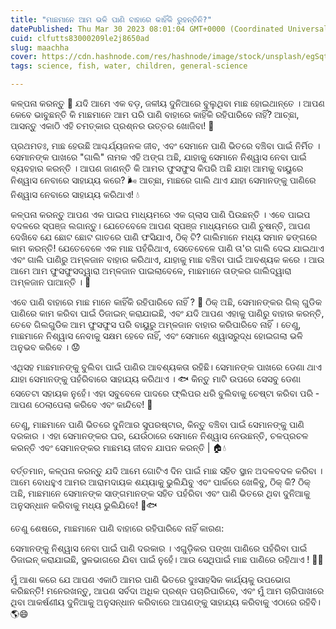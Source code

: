 ```yaml
---
title: "ମାଛମାନେ ଆମ ଭଳି ପାଣି ବାହାରେ କାହିଁକି ରୁହନ୍ତିନି?"
datePublished: Thu Mar 30 2023 08:01:04 GMT+0000 (Coordinated Universal Time)
cuid: clfutts83000209le2j8650ad
slug: maachha
cover: https://cdn.hashnode.com/res/hashnode/image/stock/unsplash/egSqtHrxKDQ/upload/4f59ce8de0f4d1b194190ab19012f202.jpeg
tags: science, fish, water, children, general-science

---
```


କଳ୍ପନା କରନ୍ତୁ 🤔 ଯଦି ଆମେ ଏକ ବଡ଼, ଜଳୀୟ ଦୁନିଆରେ ବୁଲୁଥିବା ମାଛ ହୋଇଥାନ୍ତେ । ଆପଣ କେବେ ଭାବୁଛନ୍ତି କି ମାଛମାନେ ଆମ ପରି ପାଣି ବାହାରେ କାହିଁକି ରହିପାରିବେ ନାହିଁ? ଆଚ୍ଛା, ଆସନ୍ତୁ ଏକାଠି ଏହି ଚମତ୍କାର ପ୍ରଶ୍ନର ଉତ୍ତର ଖୋଜିବା! 🐠

ପ୍ରଥମତଃ, ମାଛ ହେଉଛି ଆଶ୍ଚର୍ଯ୍ୟଜନକ ଜୀବ, ଏବଂ ସେମାନେ ପାଣି ଭିତରେ ବଞ୍ଚିବା ପାଇଁ ନିର୍ମିତ । ସେମାନଙ୍କ ପାଖରେ "ଗାଲି" ନାମକ ଏହି ଅଙ୍ଗ ଅଛି, ଯାହାକୁ ସେମାନେ ନିଶ୍ୱାସ ନେବା ପାଇଁ ବ୍ୟବହାର କରନ୍ତି । ଆପଣ ଜାଣନ୍ତି କି ଆମର ଫୁସଫୁସ କିପରି ଅଛି ଯାହା ଆମକୁ ବାୟୁରେ ନିଶ୍ୱାସ ନେବାରେ ସାହାଯ୍ୟ କରେ? 🌬️ ଆଚ୍ଛା, ମାଛରେ ଗାଲି ଥାଏ ଯାହା ସେମାନଙ୍କୁ ପାଣିରେ ନିଶ୍ୱାସ ନେବାରେ ସାହାଯ୍ୟ କରିଥାଏ! 💧

କଳ୍ପନା କରନ୍ତୁ ଆପଣ ଏକ ପାଇପ ମାଧ୍ୟମରେ ଏକ ଗ୍ଲାସ ପାଣି ପିଉଛନ୍ତି । ଏବେ ପାଇପ ବଦଳରେ ସ୍ପଞ୍ଜ ଲଗାନ୍ତୁ। ଯେତେବେଳେ ଆପଣ ସ୍ପଞ୍ଜ ମାଧ୍ୟମରେ ପାଣି ଚୁଷନ୍ତି, ଆପଣ ଦେଖିବେ ଯେ ଛୋଟ ଛୋଟ ଗାତରେ ପାଣି ଫସିଯାଏ, ଠିକ୍ ଟି? ଗାଲିମାନେ ମଧ୍ୟ ସମାନ ଢଙ୍ଗରେ କାମ କରନ୍ତି! ଯେତେବେଳେ ଏକ ମାଛ ପହଁରିଥାଏ, ସେତେବେଳେ ପାଣି ତା'ର ଗାଲି ଦେଇ ଯାଇଥାଏ ଏବଂ ଗାଲି ପାଣିରୁ ଅମ୍ଳଜାନ ବାହାର କରିଥାଏ, ଯାହାକୁ ମାଛ ବଞ୍ଚିବା ପାଇଁ ଆବଶ୍ୟକ କରେ । ଆଉ ଆମେ ଆମ ଫୁସଫୁସଦ୍ୱାରା ଅମ୍ଳଜାନ ପାଇଲାବେଳେ, ମାଛମାନେ ତାଙ୍କର ଗାଲିଦ୍ୱାରା ଅମ୍ଳଜାନ ପାଆନ୍ତି । 🌊

ଏବେ ପାଣି ବାହାରେ ମାଛ ମାନେ କାହିଁକି ରହିପାରିବେ ନାହିଁ ? 🤔 ଠିକ୍ ଅଛି, ସେମାନଙ୍କର ଗିଲ୍ ଗୁଡିକ ପାଣିରେ କାମ କରିବା ପାଇଁ ଡିଜାଇନ୍ କରାଯାଇଛି, ଏବଂ ଯଦି ଆପଣ ଏହାକୁ ପାଣିରୁ ବାହାର କରନ୍ତି, ତେବେ ଗିଲଗୁଡିକ ଆମ ଫୁସଫୁସ ପରି ବାୟୁରୁ ଅମ୍ଳଜାନ ବାହାର କରିପାରିବେ ନାହିଁ । ତେଣୁ, ମାଛମାନେ ନିଶ୍ୱାସ ନେବାକୁ ସକ୍ଷମ ହେବେ ନାହିଁ, ଏବଂ ସେମାନେ ଶ୍ୱାସରୁଦ୍ଧ ହୋଇଗଲା ଭଳି ଅନୁଭବ କରିବେ । 😟

ଏଥିସହ ମାଛମାନଙ୍କୁ ବୁଲିବା ପାଇଁ ପାଣିର ଆବଶ୍ୟକତା ରହିଛି। ସେମାନଙ୍କ ପାଖରେ ଡେଣା ଥାଏ ଯାହା ସେମାନଙ୍କୁ ପହଁରିବାରେ ସାହାଯ୍ୟ କରିଥାଏ । 🐟 କିନ୍ତୁ ମାଟି ଉପରେ ସେସବୁ ଡେଣା ସେତେଟା ସହାୟକ ନୁହେଁ। ଏହା ସବୁବେଳେ ପାଦରେ ଫ୍ଲିପର ଧରି ବୁଲିବାକୁ ଚେଷ୍ଟା କରିବା ପରି - ଆପଣ ଠେଲାପେଲା କରିବେ ଏବଂ କାନ୍ଦିବେ! 🤣

ତେଣୁ, ମାଛମାନେ ପାଣି ଭିତରେ ଦୁନିଆର ସୁପରଷ୍ଟାର, କିନ୍ତୁ ବଞ୍ଚିବା ପାଇଁ ସେମାନଙ୍କୁ ପାଣି ଦରକାର । ଏହା ସେମାନଙ୍କର ଘର, ଯେଉଁଠାରେ ସେମାନେ ନିଶ୍ୱାସ ନେଉଛନ୍ତି, ଚଳପ୍ରଚଳ କରନ୍ତି ଏବଂ ସେମାନଙ୍କର ମାଛମୟ ଜୀବନ ଯାପନ କରନ୍ତି | 🏠💧

ବର୍ତ୍ତମାନ, କଳ୍ପନା କରନ୍ତୁ ଯଦି ଆମେ ଗୋଟିଏ ଦିନ ପାଇଁ ମାଛ ସହିତ ସ୍ଥାନ ଅଦଳବଦଳ କରିବା । ଆମେ ବୋଧହୁଏ ଆମର ଆରାମଦାୟକ ଶଯ୍ୟାକୁ ଭୁଲିଯିବୁ ଏବଂ ପାର୍କରେ ଖେଳିବୁ, ଠିକ୍ କି? ଠିକ୍ ଅଛି, ମାଛମାନେ ସେମାନଙ୍କ ସାଙ୍ଗମାନଙ୍କ ସହିତ ପହଁରିବା ଏବଂ ପାଣି ଭିତରେ ଥିବା ଦୁନିଆକୁ ଅନୁସନ୍ଧାନ କରିବାକୁ ମଧ୍ୟ ଭୁଲିଯିବେ! 🌊🐟

ତେଣୁ ଶେଷରେ, ମାଛମାନେ ପାଣି ବାହାରେ ରହିପାରିବେ ନାହିଁ କାରଣ:

ସେମାନଙ୍କୁ ନିଶ୍ୱାସ ନେବା ପାଇଁ ପାଣି ଦରକାର । 
ଏଗୁଡ଼ିକର ପଙ୍ଖା ପାଣିରେ ପହଁରିବା ପାଇଁ ଡିଜାଇନ୍ କରାଯାଇଛି, ସ୍ଥଳଭାଗରେ ଯିବା ପାଇଁ ନୁହେଁ।
ଆଉ ସେଥିପାଇଁ ମାଛ ପାଣିରେ ରହିଥାଏ ! 🐠💦 


ମୁଁ ଆଶା କରେ ଯେ ଆପଣ ଏକାଠି ଆମର ପାଣି ଭିତରେ ଦୁଃସାହସିକ କାର୍ଯ୍ୟକୁ ଉପଭୋଗ କରିଛନ୍ତି! ମନେରଖନ୍ତୁ, ଆପଣ ସର୍ବଦା ଅଧିକ ପ୍ରଶ୍ନ ପଚାରିପାରିବେ, ଏବଂ ମୁଁ ଆମ ଚାରିପାଖରେ ଥିବା ଆକର୍ଷଣୀୟ ଦୁନିଆକୁ ଅନୁସନ୍ଧାନ କରିବାରେ ଆପଣଙ୍କୁ ସାହାଯ୍ୟ କରିବାକୁ ଏଠାରେ ରହିବି। 🌎😄
